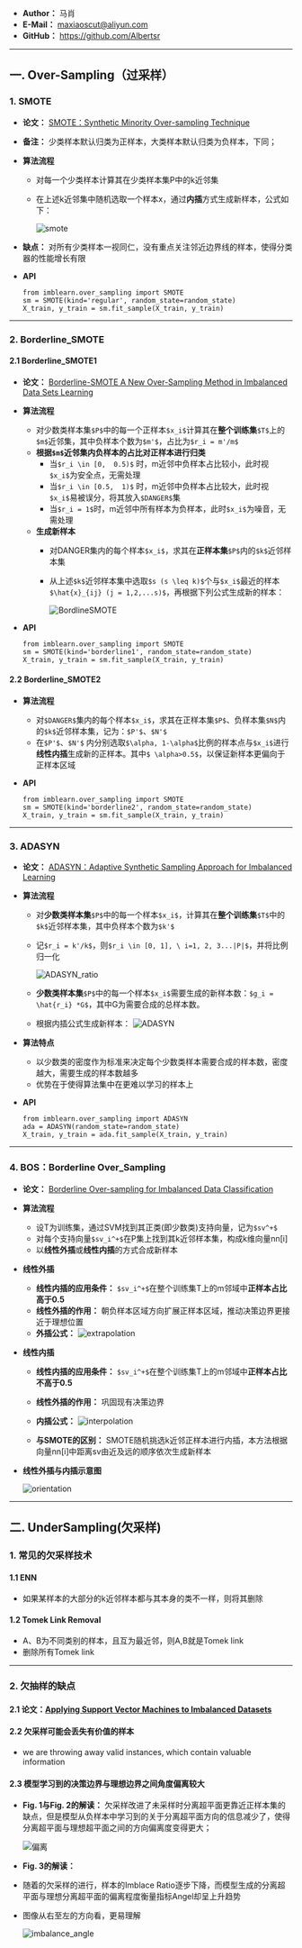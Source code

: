 - **Author：** 马肖
- **E-Mail：** maxiaoscut@aliyun.com
- **GitHub：**  https://github.com/Albertsr

---
## 一. Over-Sampling（过采样）
### 1. SMOTE
- **论文：** [SMOTE：Synthetic Minority Over-sampling Technique](https://github.com/Albertsr/Class-Imbalance/blob/master/2.%20Sampling/Papers/SMOTE%EF%BC%9ASynthetic%20Minority%20Over-sampling%20Technique.pdf)
- **备注：** 少类样本默认归类为正样本，大类样本默认归类为负样本，下同；
- **算法流程**
  - 对每一个少类样本计算其在少类样本集P中的k近邻集
  - 在上述k近邻集中随机选取一个样本x，通过**内插**方式生成新样本，公式如下：
  
    ![smote](https://github.com/Albertsr/Class-Imbalance/blob/master/2.%20Sampling/Pics/SMOTE.jpg)

- **缺点：** 对所有少类样本一视同仁，没有重点关注邻近边界线的样本，使得分类器的性能增长有限

- **API**
  ```
  from imblearn.over_sampling import SMOTE
  sm = SMOTE(kind='regular', random_state=random_state)
  X_train, y_train = sm.fit_sample(X_train, y_train)
  ```
--- 

### 2. Borderline_SMOTE
#### 2.1 Borderline_SMOTE1
- **论文：** [Borderline-SMOTE A New Over-Sampling Method in Imbalanced Data Sets Learning](https://github.com/Albertsr/Class-Imbalance/blob/master/2.%20Sampling/Papers/Borderline-SMOTE%20A%20New%20Over-Sampling%20Method%20in%20Imbalanced%20Data%20Sets%20Learning.pdf)

- **算法流程**
  - 对少数类样本集`$P$`中的每一个正样本`$x_i$`计算其在**整个训练集**`$T$`上的`$m$`近邻集，其中负样本个数为`$m'$`，占比为`$r_i = m'/m$`
  - **根据`$m$`近邻集内负样本的占比对正样本进行归类**
    - 当`$r_i \in [0,  0.5)$` 时，m近邻中负样本占比较小，此时视`$x_i$`为安全点，无需处理
    - 当`$r_i \in [0.5,  1)$` 时，m近邻中负样本占比较大，此时视`$x_i$`易被误分，将其放入`$DANGER$`集
    - 当`$r_i = 1$`时，m近邻中所有样本为负样本，此时`$x_i$`为噪音，无需处理
  - **生成新样本**
    - 对DANGER集内的每个样本`$x_i$`，求其在**正样本集**`$P$`内的`$k$`近邻样本集
    - 从上述`$k$`近邻样本集中选取`$s (s \leq k)$`个与`$x_i$`最近的样本`$\hat{x}_{ij} (j = 1,2,...s)$`，再根据下列公式生成新的样本：
     
      ![BordlineSMOTE](https://github.com/Albertsr/Class-Imbalance/blob/master/2.%20Sampling/Pics/BordlineSMOTE.jpg)
    
- **API**
  ```
  from imblearn.over_sampling import SMOTE
  sm = SMOTE(kind='borderline1', random_state=random_state)
  X_train, y_train = sm.fit_sample(X_train, y_train)
  ```
  
#### 2.2 Borderline_SMOTE2
- **算法流程**
  - 对`$DANGER$`集内的每个样本`$x_i$`，求其在正样本集`$P$`、负样本集`$N$`内的`$k$`近邻样本集，记为：`$P'$`、`$N'$`
  - 在`$P'$`、`$N'$` 内分别选取`$\alpha, 1-\alpha$`比例的样本点与`$x_i$`进行**线性内插**生成新的正样本。其中`$ \alpha>0.5$`，以保证新样本更偏向于正样本区域

- **API**
  ```
  from imblearn.over_sampling import SMOTE
  sm = SMOTE(kind='borderline2', random_state=random_state)
  X_train, y_train = sm.fit_sample(X_train, y_train)
  ```
---

### 3. ADASYN
- **论文：** [ADASYN：Adaptive Synthetic Sampling Approach for Imbalanced Learning](https://github.com/Albertsr/Class-Imbalance/blob/master/2.%20Sampling/Papers/ADASYN%EF%BC%9AAdaptive%20Synthetic%20Sampling%20Approach%20for%20Imbalanced%20Learning.pdf)

- **算法流程**
  - 对**少数类样本集**`$P$`中的每一个样本`$x_i$`，计算其在**整个训练集**`$T$`中的`$k$`近邻样本集，其中负样本个数为`$k'$`
  - 记`$r_i = k'/k$`，则`$r_i \in [0, 1], \ i=1, 2, 3...|P|$`，并将比例归一化
  
    ![ADASYN_ratio](https://github.com/Albertsr/Class-Imbalance/blob/master/2.%20Sampling/Pics/ADASYN_ratio.jpg)
    
    
  - **少数类样本集**`$P$`中的每一个样本`$x_i$`需要生成的新样本数：`$g_i = \hat{r_i} *G$`，其中G为需要合成的总样本数。
  - 根据内插公式生成新样本：
    ![ADASYN](https://github.com/Albertsr/Class-Imbalance/blob/master/2.%20Sampling/Pics/ADASYN.jpg)

- **算法特点**
  - 以少数类的密度作为标准来决定每个少数类样本需要合成的样本数，密度越大，需要生成的样本数越多
  - 优势在于使得算法集中在更难以学习的样本上

- **API**
  ```
  from imblearn.over_sampling import ADASYN
  ada = ADASYN(random_state=random_state)
  X_train, y_train = ada.fit_sample(X_train, y_train)
  ```
---

### 4. BOS：Borderline Over_Sampling
- **论文：** [Borderline Over-sampling for Imbalanced Data Classification](https://github.com/Albertsr/Class-Imbalance/blob/master/2.%20Sampling/Papers/Borderline%20Over-sampling%20for%20Imbalanced%20Data%20Classification.pdf)

- **算法流程**
  - 设T为训练集，通过SVM找到其正类(即少数类)支持向量，记为`$sv^+$`
  - 对每个支持向量`$sv_i^+$`在P集上找到其k近邻样本集，构成k维向量nn[i]
  - 以**线性外插**或**线性内插**的方式合成新样本

- **线性外插**
  - **线性内插的应用条件：** `$sv_i^+$`在整个训练集T上的m邻域中**正样本占比高于0.5**
  - **线性外插的作用：** 朝负样本区域方向扩展正样本区域，推动决策边界更接近于理想位置
  - **外插公式：**
    ![extrapolation](https://github.com/Albertsr/Class-Imbalance/blob/master/2.%20Sampling/Pics/extrapolation.jpg)
    
- **线性内插**
  - **线性内插的应用条件：** `$sv_i^+$`在整个训练集T上的m邻域中**正样本占比不高于0.5**
  - **线性外插的作用：** 巩固现有决策边界
  - **内插公式：**
      ![interpolation](https://github.com/Albertsr/Class-Imbalance/blob/master/2.%20Sampling/Pics/interpolation.jpg)
      
  - **与SMOTE的区别：** SMOTE随机挑选k近邻正样本进行内插，本方法根据向量nn[i]中距离sv由近及远的顺序依次生成新样本

- **线性外插与内插示意图**

    ![orientation](https://github.com/Albertsr/Class-Imbalance/blob/master/2.%20Sampling/Pics/orientation_%20hyperplane.jpg)

     


---

## 二. UnderSampling(欠采样)
### 1. 常见的欠采样技术
#### 1.1 ENN
- 如果某样本的大部分的k近邻样本都与其本身的类不一样，则将其删除

#### 1.2 Tomek Link Removal
- A、B为不同类别的样本，且互为最近邻，则A,B就是Tomek link
- 删除所有Tomek link
---

### 2. 欠抽样的缺点
#### 2.1 论文：[Applying Support Vector Machines to Imbalanced Datasets](https://github.com/Albertsr/Class-Imbalance/blob/master/2.%20Sampling/Papers/Applying%20Support%20Vector%20Machines%20to%20Imbalanced%20Datasets.pdf)

#### 2.2 欠采样可能会丢失有价值的样本
- we are throwing away valid instances, which contain valuable information

#### 2.3 模型学习到的决策边界与理想边界之间角度偏离较大
- **Fig. 1与Fig. 2的解读：**  欠采样改进了未采样时分离超平面更靠近正样本集的缺点，但是模型从负样本中学习到的关于分离超平面方向的信息减少了，使得分离超平面与理想超平面之间的方向偏离度变得更大；

  ![偏离](EAC42FEE6F2743D28C7AAE44EFB7EC39)

- **Fig. 3的解读：** 
- 随着的欠采样的进行，样本的Imblace Ratio逐步下降，而模型生成的分离超平面与理想分离超平面的偏离程度衡量指标Angel却呈上升趋势
- 图像从右至左的方向看，更易理解
 
  ![imbalance_angle](https://github.com/Albertsr/Class-Imbalance/blob/master/2.%20Sampling/Pics/imbalance%20ratio%26angle.jpg)



